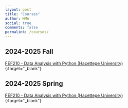 ```yaml
---
layout: post
title: "Courses"
author: MMA
social: true
comments: false
permalink: /courses/
---
```


## 2024-2025 Fall 
[FEF210 - Data Analysis with Python (Hacettepe University)](https://mmuratarat.github.io/turkish/files/fef210_2425fall_syllabus.pdf){:target="_blank"}

## 2024-2025 Spring 
[FEF210 - Data Analysis with Python (Hacettepe University)](https://mmuratarat.github.io/turkish/files/fef210_2425spring_syllabus.pdf){:target="_blank"}
